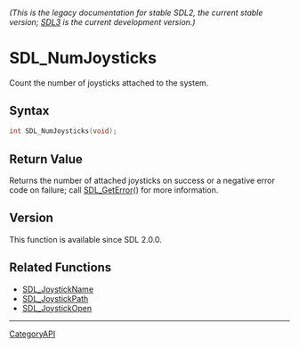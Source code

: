 ###### (This is the legacy documentation for stable SDL2, the current stable version; [SDL3](https://wiki.libsdl.org/SDL3/) is the current development version.)
# SDL_NumJoysticks

Count the number of joysticks attached to the system.

## Syntax

```c
int SDL_NumJoysticks(void);

```

## Return Value

Returns the number of attached joysticks on success or a negative error
code on failure; call [SDL_GetError](SDL_GetError.md)() for more information.

## Version

This function is available since SDL 2.0.0.

## Related Functions

* [SDL_JoystickName](SDL_JoystickName.md)
* [SDL_JoystickPath](SDL_JoystickPath.md)
* [SDL_JoystickOpen](SDL_JoystickOpen.md)

----
[CategoryAPI](CategoryAPI.md)
